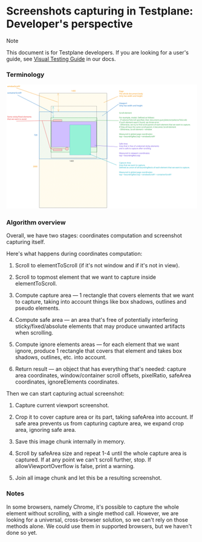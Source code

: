 # Screenshots capturing in Testplane: Developer's perspective

> [!NOTE]
> This document is for Testplane developers. If you are looking for a user's guide, see [Visual Testing Guide](https://testplane.io/docs/v8/visual-testing/visual-testing-intro/) in our docs.

### Terminology

![](./terminology.svg)

### Algorithm overview

Overall, we have two stages: coordinates computation and screenshot capturing itself.

Here's what happens during coordinates computation:

1. Scroll to elementToScroll (if it's not window and if it's not in view).

2. Scroll to topmost element that we want to capture inside elementToScroll.

3. Compute capture area — 1 rectangle that covers elements that we want to capture, taking into account things like box shadows, outlines and pseudo elements.

4. Compute safe area — an area that's free of potentially interfering sticky/fixed/absolute elements that may produce unwanted artifacts when scrolling.

5. Compute ignore elements areas — for each element that we want ignore, produce 1 rectangle that covers that element and takes box shadows, outlines, etc. into account.

5. Return result — an object that has everything that's needed: capture area coordinates, window/container scroll offsets, pixelRatio, safeArea coordinates, ignoreElements coordinates.

Then we can start capturing actual screenshot:

1. Capture current viewport screenshot.

2. Crop it to cover capture area or its part, taking safeArea into account. If safe area prevents us from capturing capture area, we expand crop area, ignoring safe area.

3. Save this image chunk internally in memory.

4. Scroll by safeArea size and repeat 1-4 until the whole capture area is captured. If at any point we can't scroll further, stop. If allowViewportOverflow is false, print a warning.

5. Join all image chunk and let this be a resulting screenshot.

### Notes

In some browsers, namely Chrome, it's possible to capture the whole element without scrolling, with a single method call. However, we are looking for a universal, cross-browser solution, so we can't rely on those methods alone. We could use them in supported browsers, but we haven't done so yet.
